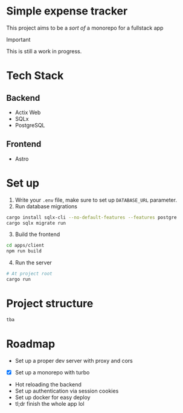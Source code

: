 # Simple expense tracker

This project aims to be a _sort of_ a monorepo for a fullstack app

> [!IMPORTANT]
> This is still a work in progress.

# Tech Stack
## Backend
- Actix Web
- SQLx
- PostgreSQL

## Frontend
- Astro

# Set up
1. Write your `.env` file, make sure to set up `DATABASE_URL` parameter.
2. Run database migrations
```bash
cargo install sqlx-cli --no-default-features --features postgre
cargo sqlx migrate run
```
3. Build the frontend
```bash
cd apps/client
npm run build
```
4. Run the server
```bash
# At project root
cargo run
```

# Project structure
```txt
tba
```

# Roadmap
- Set up a proper dev server with proxy and cors
- [x] Set up a monorepo with turbo
- Hot reloading the backend
- Set up authentication via session cookies
- Set up docker for easy deploy
- tl;dr finish the whole app lol
